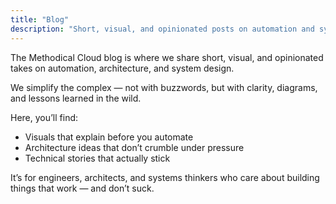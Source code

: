 ```yaml
---
title: "Blog"
description: "Short, visual, and opinionated posts on automation and systems that don’t suck"
---
```


The Methodical Cloud blog is where we share short, visual, and opinionated takes on automation, architecture, and system design.

We simplify the complex — not with buzzwords, but with clarity, diagrams, and lessons learned in the wild.

Here, you’ll find:

- Visuals that explain before you automate  
- Architecture ideas that don’t crumble under pressure  
- Technical stories that actually stick

It’s for engineers, architects, and systems thinkers who care about building things that work — and don’t suck.
